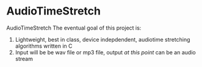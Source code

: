 # AudioTimeStretch
AudioTimeStretch
The eventual goal of this project is:
 1. Lightweight, best in class, device indepdendent,  audiotime stretching algorithms written in C
 2. Input will be be wav file or mp3 file, output *at this point* can be an audio stream
